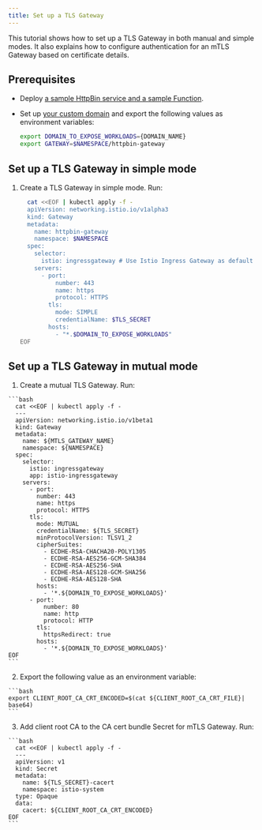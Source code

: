 ```yaml
---
title: Set up a TLS Gateway
---
```


This tutorial shows how to set up a TLS Gateway in both manual and simple modes. It also explains how to configure authentication for an mTLS Gateway based on certificate details.

## Prerequisites

* Deploy [a sample HttpBin service and a sample Function](./apix-01-create-workload.md).
* Set up [your custom domain](./apix-02-setup-custom-domain-for-workload.md) and export the following values as environment variables:

    ```bash
    export DOMAIN_TO_EXPOSE_WORKLOADS={DOMAIN_NAME}
    export GATEWAY=$NAMESPACE/httpbin-gateway
    ```
   
## Set up a TLS Gateway in simple mode

1. Create a TLS Gateway in simple mode. Run:

    ```bash
      cat <<EOF | kubectl apply -f -
      apiVersion: networking.istio.io/v1alpha3
      kind: Gateway
      metadata:
        name: httpbin-gateway
        namespace: $NAMESPACE
      spec:
        selector:
          istio: ingressgateway # Use Istio Ingress Gateway as default
        servers:
          - port:
              number: 443
              name: https
              protocol: HTTPS
            tls:
              mode: SIMPLE
              credentialName: $TLS_SECRET
            hosts:
              - "*.$DOMAIN_TO_EXPOSE_WORKLOADS"
    EOF
    ```
    
## Set up a TLS Gateway in mutual mode
  
  1. Create a mutual TLS Gateway. Run:
    
    ```bash
      cat <<EOF | kubectl apply -f -
      ---
      apiVersion: networking.istio.io/v1beta1
      kind: Gateway
      metadata:
        name: ${MTLS_GATEWAY_NAME}
        namespace: ${NAMESPACE}
      spec:
        selector:
          istio: ingressgateway
          app: istio-ingressgateway
        servers:
          - port:
            number: 443
            name: https
            protocol: HTTPS
          tls:
            mode: MUTUAL
            credentialName: ${TLS_SECRET}
            minProtocolVersion: TLSV1_2
            cipherSuites:
              - ECDHE-RSA-CHACHA20-POLY1305
              - ECDHE-RSA-AES256-GCM-SHA384
              - ECDHE-RSA-AES256-SHA
              - ECDHE-RSA-AES128-GCM-SHA256
              - ECDHE-RSA-AES128-SHA
            hosts:
              - '*.${DOMAIN_TO_EXPOSE_WORKLOADS}'
          - port:
              number: 80
              name: http
              protocol: HTTP
            tls:
              httpsRedirect: true
            hosts:
              - '*.${DOMAIN_TO_EXPOSE_WORKLOADS}'
    EOF
    ```
  2. Export the following value as an environment variable:

    ```bash
    export CLIENT_ROOT_CA_CRT_ENCODED=$(cat ${CLIENT_ROOT_CA_CRT_FILE}| base64)
    ```

  3. Add client root CA to the CA cert bundle Secret for mTLS Gateway. Run:

    ```bash
      cat <<EOF | kubectl apply -f -
      ---
      apiVersion: v1
      kind: Secret
      metadata:
        name: ${TLS_SECRET}-cacert
        namespace: istio-system
      type: Opaque
      data:
        cacert: ${CLIENT_ROOT_CA_CRT_ENCODED}
    EOF
    ```